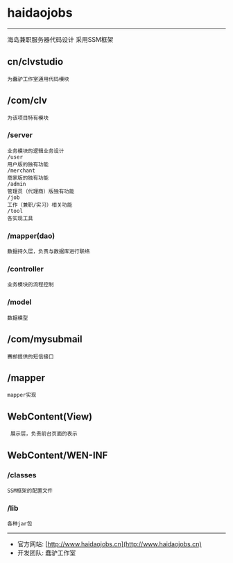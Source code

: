 # haidaojobs
------------------------------------------------------------------

海岛兼职服务器代码设计
采用SSM框架

## cn/clvstudio

	为蠢驴工作室通用代码模块
	
## /com/clv

    为该项目特有模块
    
### /server

	业务模块的逻辑业务设计
	/user
	用户版的独有功能
	/merchant
	商家版的独有功能
	/admin
	管理员（代理商）版独有功能
	/job
	工作（兼职/实习）相关功能
	/tool
	各实现工具
	
### /mapper(dao)

	数据持久层，负责与数据库进行联络
	
### /controller

	业务模块的流程控制
	
### /model

	数据模型
	
## /com/mysubmail

    赛邮提供的短信接口
    
## /mapper

	mapper实现
	
## WebContent(View)

	 展示层，负责前台页面的表示
	 
## WebContent/WEN-INF

### /classes

	SSM框架的配置文件
### /lib

	各种jar包
	
-----------------------------------
*   官方网站: [http://www.haidaojobs.cn](http://www.haidaojobs.cn)
*   开发团队: 蠢驴工作室
